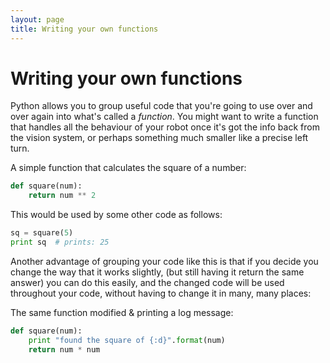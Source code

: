 ```yaml
---
layout: page
title: Writing your own functions
---
```


Writing your own functions
==========================

Python allows you to group useful code that you're going to use over and over again into what's called a *function*.
You might want to write a function that handles all the behaviour of your robot once it's got the info back from the vision system,
 or perhaps something much smaller like a precise left turn.


A simple function that calculates the square of a number:

~~~~~ python
def square(num):
    return num ** 2
~~~~~

This would be used by some other code as follows:

~~~~~ python
sq = square(5)
print sq  # prints: 25
~~~~~

Another advantage of grouping your code like this is that if you decide you change the way that it works slightly,
 (but still having it return the same answer) you can do this easily,
 and the changed code will be used throughout your code, without having to change it in many, many places:

The same function modified & printing a log message:

~~~~~ python
def square(num):
    print "found the square of {:d}".format(num)
    return num * num
~~~~~
